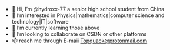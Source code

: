 - 👋 Hi, I’m @hydroxx-77 a senior high school student from China 
- 👀 I’m interested in Physics|mathematics|computer science and technology|IT|software
- 🌱 I’m currently learning those above
- 💞️ I’m looking to collaborate on CSDN or other platforms
- 📫 reach me through E-maii Topquack@protonmail.com

<!---
hydroxx-77/hydroxx-77 is a ✨ special ✨ repository because its `README.md` (this file) appears on your GitHub profile.
You can click the Preview link to take a look at your changes.
--->
